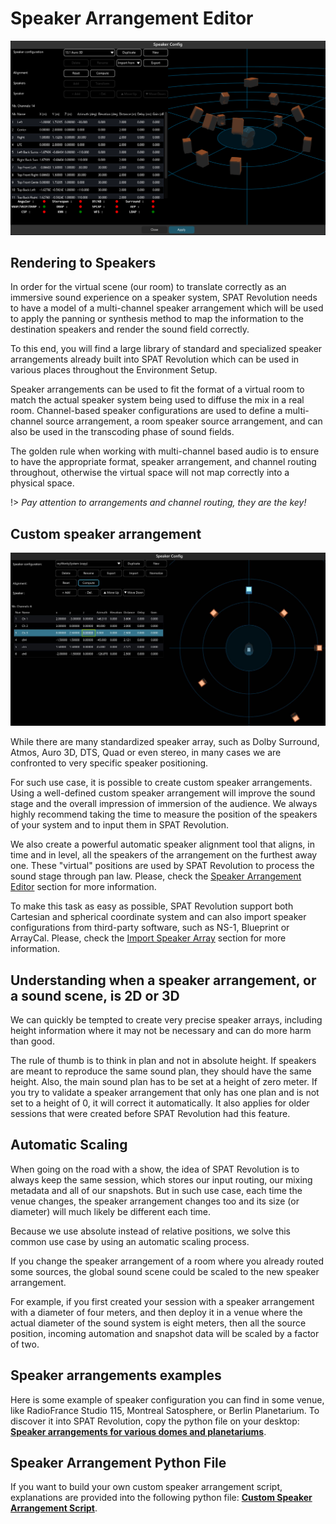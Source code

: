# Speaker Arrangement Editor

![width=700, atl=Spat Revolution Speaker Config](include/SpatRevolution_SpeakerConfig_1.png)

## Rendering to Speakers

In order for the virtual scene (our room) to translate correctly as an immersive sound experience on a speaker system, SPAT Revolution needs to have a model of a multi-channel speaker arrangement which will be used to apply the panning or synthesis method to map the information to the destination speakers and render the sound field correctly.

To this end, you will find a large library of standard and specialized speaker arrangements already built into SPAT Revolution which can be used in various places throughout the Environment Setup.

Speaker arrangements can be used to fit the format of a virtual room to match the actual speaker system being used to diffuse the mix in a real room. Channel-based speaker configurations are used to define a multi-channel source arrangement, a room speaker source arrangement, and can also be used in the transcoding phase of sound fields.

The golden rule when working with multi-channel based audio is to ensure to have the appropriate format, speaker arrangement, and channel routing throughout, otherwise the virtual space will not map correctly into a physical space.

!> *Pay attention to arrangements and channel routing, they are the key!*

## Custom speaker arrangement

![width=700, atl=Spat Revolution Speaker Position](include/SpatRevolution_UserGuide_-039.jpg)

While there are many standardized speaker array, such as Dolby Surround, Atmos, Auro 3D, DTS, Quad or even stereo, in many cases we are confronted to very specific speaker positioning.

For such use case, it is possible to create custom speaker arrangements. Using a well-defined custom speaker arrangement will improve the sound stage and the overall impression of immersion of the audience. We always highly recommend taking the time to measure the position of the speakers of your system and to input them in SPAT Revolution.

We also create a powerful automatic speaker alignment tool that aligns, in time and in level, all the speakers of the arrangement on the furthest away one. These "virtual" positions are used by SPAT Revolution to process the sound stage through pan law. Please, check the [Speaker Arrangement Editor](Spat_Environment_Speaker_Arrangement_Editor.md) section for more information. 

To make this task as easy as possible, SPAT Revolution support both Cartesian and spherical coordinate system and can also import speaker configurations from third-party software, such as NS-1, Blueprint or ArrayCal. Please, check the [Import Speaker Array](Spat_Environment_Speaker_Arrangement_Editor.md) section for more information.

## Understanding when a speaker arrangement, or a sound scene, is 2D or 3D

We can quickly be tempted to create very precise speaker arrays, including height information where it may not be necessary and can do more harm than good.

The rule of thumb is to think in plan and not in absolute height. If speakers are meant to reproduce the same sound plan, they should have the same height. Also, the main sound plan has to be set at a height of zero meter. If you try to validate a speaker arrangement that only has one plan and is not set to a height of 0, it will correct it automatically. It also applies for older sessions that were created before SPAT Revolution had this feature.

## Automatic Scaling

When going on the road with a show, the idea of SPAT Revolution is to always keep the same session, which stores our input routing, our mixing metadata and all of our snapshots. But in such use case, each time the venue changes, the speaker arrangement changes too and its size (or diameter) will much likely be different each time.

Because we use absolute instead of relative positions, we solve this common use case by using an automatic scaling process. 

If you change the speaker arrangement of a room where you already routed some sources, the global sound scene could be scaled to the new speaker arrangement.

For example, if you first created your session with a speaker arrangement with a diameter of four meters, and then deploy it in a venue where the actual diameter of the sound system is eight meters, then all the source position, incoming automation and snapshot data will be scaled by a factor of two. 

<!-- TODO: add the image -->

## Speaker arrangements examples

Here is some example of speaker configuration you can find in some venue, like RadioFrance Studio 115, Montreal Satosphere, or Berlin Planetarium. To discover it into SPAT Revolution, copy the python file on your desktop: **[Speaker arrangements for various domes and planetariums](https://public.3.basecamp.com/p/pPtg3qFrUsxyPPmQ3b3JLPqW)**.

## Speaker Arrangement Python File

If you want to build your own custom speaker arrangement script, explanations are provided into the following python file:
**[Custom Speaker Arrangement Script](https://public.3.basecamp.com/p/rQStK3igPkaXisYS4Gs5sJ2g)**.
